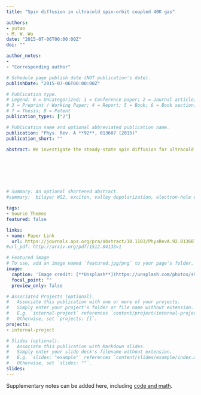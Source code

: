 ```yaml
---
title: "Spin diffusion in ultracold spin-orbit coupled 40K gas"

authors:
- yutao
- M. W. Wu
date: "2015-07-06T00:00:00Z"
doi: ""

author_notes:
- 
- "Corresponding author"

# Schedule page publish date (NOT publication's date).
publishDate: "2015-07-06T00:00:00Z"

# Publication type.
# Legend: 0 = Uncategorized; 1 = Conference paper; 2 = Journal article;
# 3 = Preprint / Working Paper; 4 = Report; 5 = Book; 6 = Book section;
# 7 = Thesis; 8 = Patent
publication_types: ["2"]

# Publication name and optional abbreviated publication name.
publication: "Phys. Rev. A **92**, 013607 (2015)"
publication_short: ""

abstract: We investigate the steady-state spin diffusion for ultracold spin-orbit-coupled 40K gas by the kinetic spin Bloch equation approach both analytically and numerically. Four configurations, i.e., the spin diffusions along two specific directions with the spin polarization perpendicular (transverse configuration) and parallel (longitudinal configuration) to the effective Zeeman field are studied. It is found that the behaviors of the steady-state spin diffusion for the four configurations are very different, which are determined by three characteristic lengths the mean free path lτ, the Zeeman oscillation length lΩ, and the spin-orbit coupling oscillation length lα. It is analytically revealed and numerically confirmed that by tuning the scattering strength, the system can be divided into five regimes I, weak scattering regime (lτ≳lΩ,lα); II, Zeeman field-dominated moderate scattering regime (lΩ≪lτ≪lα); III, spin-orbit coupling-dominated moderate scattering regime (lα≪lτ≪lΩ); IV, relatively strong scattering regime (lcτ≪lτ≪lΩ,lα); V, strong scattering regime (lτ≪lΩ,lα,lcτ), with lcτ representing the crossover length between the relatively strong and strong scattering regimes. In different regimes, the behaviors of the spacial evolution of the steady-state spin polarization are very rich, showing different dependencies on the scattering strength, Zeeman field and spin-orbit coupling strength. The rich behaviors of the spin diffusions in different regimes are hard to understand in the framework of the simple drift-diffusion model or the direct inhomogeneous broadening picture in the literature. However, almost all these rich behaviors can be well understood by means of our modified drift-diffusion model and/or modified inhomogeneous broadening picture. Specifically, several anomalous features of the spin diffusion are revealed, which are in contrast to those obtained from both the simple drift-diffusion model and the direct inhomogeneous broadening picture.







# Summary. An optional shortened abstract.
#summary:  bilayer WS2, exciton, valley depolarization, electron-hole exchange interactions.

tags:
- Source Themes
featured: false

links:
- name: Paper Link
  url: https://journals.aps.org/pra/abstract/10.1103/PhysRevA.92.013607
#url_pdf: http://arxiv.org/pdf/1512.04133v1

# Featured image
# To use, add an image named `featured.jpg/png` to your page's folder. 
image:
  caption: 'Image credit: [**Unsplash**](https://unsplash.com/photos/s9CC2SKySJM)'
  focal_point: ""
  preview_only: false

# Associated Projects (optional).
#   Associate this publication with one or more of your projects.
#   Simply enter your project's folder or file name without extension.
#   E.g. `internal-project` references `content/project/internal-project/index.md`.
#   Otherwise, set `projects: []`.
projects:
- internal-project

# Slides (optional).
#   Associate this publication with Markdown slides.
#   Simply enter your slide deck's filename without extension.
#   E.g. `slides: "example"` references `content/slides/example/index.md`.
#   Otherwise, set `slides: ""`.
slides:
---
```


Supplementary notes can be added here, including [code and math](https://sourcethemes.com/academic/docs/writing-markdown-latex/).
